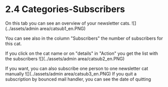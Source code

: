 # 2.4 Categories-Subscribers

On this tab you can see an overview of your newsletter cats.
![](../assets/admin area/catsub1_en.PNG)

You can see also in the column "Subscribers" the number of subscribers for this cat.

If you click on the cat name or on "details" in "Action" you get the list with the subscribers
![](../assets/admin area/catsub2_en.PNG)

If you want, you can also subscribe one person to one newsletter cat manually
![](../assets/admin area/catsub3_en.PNG)
If you quit a subscription by bounced mail handler, you can see the date of quitting